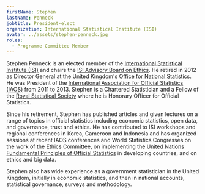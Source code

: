 ```yaml
---
firstName: Stephen
lastName: Penneck
jobtitle: President-elect
organization: International Statistical Institute (ISI)
avatar: ../assets/stephen-penneck.jpg
roles:
  - Programme Committee Member
---
```


Stephen Penneck is an elected member of the
[International Statistical Institute (ISI)](https://isi-web.org/) and chairs the
[ISI Advisory Board on Ethics](https://isi-web.org/index.php/news-from-isi/496-eth).
He retired in 2012 as Director General at the United Kingdom's
[Office for National Statistics](https://www.ons.gov.uk/). He was President of
the
[International Association for Official Statistics (IAOS)](https://www.iaos-isi.org/)
from 2011 to 2013. Stephen is a Chartered Statistician and a Fellow of the
[Royal Statistical Society](https://www.rss.org.uk/) where he is Honorary
Officer for Official Statistics.

Since his retirement, Stephen has published articles and given lectures on a
range of topics in official statistics including economic statistics, open data,
and governance, trust and ethics. He has contributed to ISI workshops and
regional conferences in Korea, Cameroon and Indonesia and has organized sessions
at recent IAOS conferences and World Statistics Congresses on the work of the
Ethics Committee, on implementing the
[United Nations Fundamental Principles of Official Statistics](https://unstats.un.org/unsd/dnss/gp/fundprinciples.aspx)
in developing countries, and on ethics and big data.

Stephen also has wide experience as a government statistician in the United
Kingdom, initially in economic statistics, and then in national accounts,
statistical governance, surveys and methodology.
